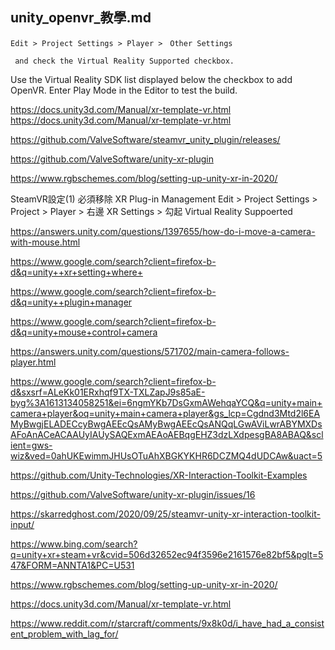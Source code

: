 unity_openvr_教學.md
---
	Edit > Project Settings > Player >　Other Settings

	 and check the Virtual Reality Supported checkbox.
Use the Virtual Reality SDK list displayed below the checkbox to add OpenVR.
Enter Play Mode in the Editor to test the build.



https://docs.unity3d.com/Manual/xr-template-vr.html
https://docs.unity3d.com/Manual/xr-template-vr.html


https://github.com/ValveSoftware/steamvr_unity_plugin/releases/

https://github.com/ValveSoftware/unity-xr-plugin


https://www.rgbschemes.com/blog/setting-up-unity-xr-in-2020/


SteamVR設定(1)
	必須移除 XR Plug-in Management
	Edit > Project Settings > Project > Player > 右邊 XR Settings > 勾起 Virtual Reality Suppoerted




https://answers.unity.com/questions/1397655/how-do-i-move-a-camera-with-mouse.html

https://www.google.com/search?client=firefox-b-d&q=unity++xr+setting+where+

https://www.google.com/search?client=firefox-b-d&q=unity++plugin+manager

https://www.google.com/search?client=firefox-b-d&q=unity+mouse+control+camera

https://answers.unity.com/questions/571702/main-camera-follows-player.html

https://www.google.com/search?client=firefox-b-d&sxsrf=ALeKk01ERxhqf9TX-TXLZapJ9s85aE-byg%3A1613134058251&ei=6ngmYKb7DsGxmAWehqaYCQ&q=unity+main+camera+player&oq=unity+main+camera+player&gs_lcp=Cgdnd3Mtd2l6EAMyBwgjELADECcyBwgAEEcQsAMyBwgAEEcQsANQqLGwAViLwrABYMXDsAFoAnACeACAAUyIAUySAQExmAEAoAEBqgEHZ3dzLXdpesgBA8ABAQ&sclient=gws-wiz&ved=0ahUKEwimmJHUsOTuAhXBGKYKHR6DCZMQ4dUDCAw&uact=5

https://github.com/Unity-Technologies/XR-Interaction-Toolkit-Examples

https://github.com/ValveSoftware/unity-xr-plugin/issues/16

https://skarredghost.com/2020/09/25/steamvr-unity-xr-interaction-toolkit-input/

https://www.bing.com/search?q=unity+xr+steam+vr&cvid=506d32652ec94f3596e2161576e82bf5&pglt=547&FORM=ANNTA1&PC=U531

https://www.rgbschemes.com/blog/setting-up-unity-xr-in-2020/

https://docs.unity3d.com/Manual/xr-template-vr.html



https://www.reddit.com/r/starcraft/comments/9x8k0d/i_have_had_a_consistent_problem_with_lag_for/
